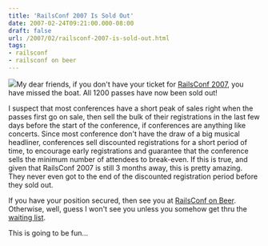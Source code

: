 ```yaml
---
title: 'RailsConf 2007 Is Sold Out'
date: 2007-02-24T09:21:00.000-08:00
draft: false
url: /2007/02/railsconf-2007-is-sold-out.html
tags: 
- railsconf
- railsconf on beer
---
```


[![](http://www.exenecervenka.com/Merchant2/graphics/00000001/give'em-bootleg-SOLD.jpg)](http://www.exenecervenka.com/Merchant2/graphics/00000001/give'em-bootleg-SOLD.jpg)My dear friends, if you don't have your ticket for [RailsConf 2007](http://conferences.oreillynet.com/rails/), you have missed the boat. All 1200 passes have now been sold out!  
  
I suspect that most conferences have a short peak of sales right when the passes first go on sale, then sell the bulk of their registrations in the last few days before the start of the conference, if conferences are anything like concerts. Since most conference don't have the draw of a big musical headliner, conferences sell discounted registrations for a short period of time, to encourage early registrations and guarantee that the conference sells the minimum number of attendees to break-even. If this is true, and given that RailsConf 2007 is still 3 months away, this is pretty amazing. They never even got to the end of the discounted registration period before they sold out.  
  
If you have your position secured, then see you at [RailsConf on Beer](http://deadprogrammersociety.blogspot.com/2007/02/railsconf-2007-will-have-good-beer.html). Otherwise, well, guess I won't see you unless you somehow get thru the [waiting list](http://conferences.oreillynet.com/cs/rails2007/create/inv).  
  
This is going to be fun...